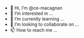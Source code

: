 - 👋 Hi, I’m @ce-macagnan
- 👀 I’m interested in ...
- 🌱 I’m currently learning ...
- 💞️ I’m looking to collaborate on ...
- 📫 How to reach me ...

<!---
ce-macagnan/ce-macagnan is a ✨ special ✨ repository because its `README.md` (this file) appears on your GitHub profile.
You can click the Preview link to take a look at your changes.
--->
